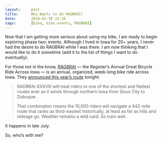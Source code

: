 ```yaml
---
layout:     post
title:      Who Wants to do RAGBRAI?
date:       2010-01-30 23:16
tags:       [bike, bike events, RAGBRAI]
---
```


Now that I am getting more serious about using my bike, I am ready to
begin exploring phase two: events. Although I lived in Iowa for 20+
years, I never had the desire to do RAGBRAI while I was there. I am
now thinking that I would like to do it sometime (add it to the list
of things I want to do eventually).

For those not in the know, [RAGBRAI](http://ragbrai.com/) — the
Register’s Annual Great Bicycle Ride Across Iowa — is an annual,
organized, week-long bike ride across Iowa. They [announced this
year’s
route](http://ragbrai.com/index.php/2010/01/30/overnight-towns-announced-2010-ragbrai-is-one-of-shortest-flatest-ever/)
tonight:

> RAGBRAI XXXVIII will treat riders to one of the shortest and
> flattest routes ever as it winds through northern Iowa from Sioux
> City to Dubuque.
>
> That combination means the 10,000 riders will navigate a 442-mile
> route that ranks as third-easiest historically, at least as far as
> hills and mileage go. Weather remains a wild card. So train well.

It happens in late July.

So, who’s with me?
